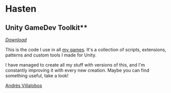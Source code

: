 # Hasten

## Unity GameDev Toolkit**

_[Download](http://github.com/alvivar/Hasten/raw/master/Hasten.zip)_

This is the code I use in all [my games](http://matnesis.itch.io/). It's a
collection of scripts, extensions, patterns and custom tools I made for Unity.

I have managed to create all my stuff with versions of this, and I'm
constantly improving it with every new creation. Maybe you can find something
useful, take a look!

[Andrés Villalobos](http://twitter.com/matnesis)
